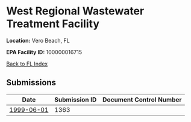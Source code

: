 # West Regional Wastewater Treatment Facility

**Location:** Vero Beach, FL

**EPA Facility ID:** 100000016715

[Back to FL Index](../../index.md)

## Submissions

| Date | Submission ID | Document Control Number |
|------|--------------|-------------------------|
| [1999-06-01](submissions/1363.md) | 1363 |  |
